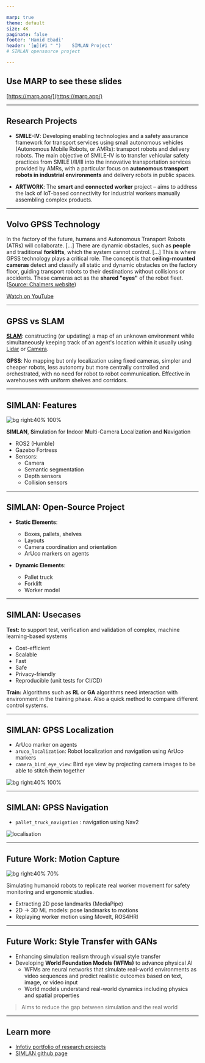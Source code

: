 ```yaml
---

marp: true
theme: default
size: 4K
paginate: false
footer: 'Hamid Ebadi'
header: '[▣](#1 " ")    SIMLAN Project'
# SIMLAN opensource project

---
```


## Use MARP to see these slides

[https://marp.app/](https://marp.app/)

---

## Research Projects

- **SMILE-IV**: Developing enabling technologies and a safety assurance framework for transport services using small autonomous vehicles (Autonomous Mobile Robots, or AMRs): transport robots and delivery robots. The main objective of SMILE-IV is to transfer vehicular safety practices from SMILE I/II/III into the innovative transportation services provided by AMRs, with a particular focus on **autonomous transport robots in industrial environments** and delivery robots in public spaces.

- **ARTWORK**: The **smart** and **connected worker** project – aims to address the lack of IoT-based connectivity for industrial workers manually assembling complex products.

---

## Volvo GPSS Technology

In the factory of the future, humans and Autonomous Transport Robots (ATRs) will collaborate. \[...\] There are dynamic obstacles, such as **people** and traditional **forklifts**, which the system cannot control. \[...\] This is where GPSS technology plays a critical role. The concept is that **ceiling-mounted cameras** detect and classify all static and dynamic obstacles on the factory floor, guiding transport robots to their destinations without collisions or accidents. These cameras act as the **shared "eyes"** of the robot fleet.
([Source: Chalmers website](https://www.chalmers.se/en/current/news/e2-in-the-factory-of-the-future-humans-and-robots-work-together-on-equal-terms/))

[Watch on YouTube](https://www.youtube.com/watch?v=DA7lKiCdkCc)

---

## GPSS vs SLAM
[**SLAM**](https://en.wikipedia.org/wiki/Simultaneous_localization_and_mapping): constructing (or updating) a map of an unknown environment while simultaneously keeping track of an agent's location within it usually using  [Lidar](https://www.youtube.com/watch?v=ZAESH7bu3IY) or [Camera](https://youtu.be/9cPqbtiGWKM?feature=shared&t=16).


**GPSS**: No mapping but only localization using fixed cameras, simpler and cheaper robots, less autonomy but more centrally controlled and orchestrated, with no need for robot to robot communication. Effective in warehouses with uniform shelves and corridors.

---

## SIMLAN: Features

![bg right:40% 100%](resources/volvo.png)

**SIMLAN**, **S**imulation for **I**ndoor **M**ulti-Camera **L**ocalization and **N**avigation

- ROS2 (Humble)
- Gazebo Fortress
- Sensors:
  - Camera
  - Semantic segmentation
  - Depth sensors
  - Collision sensors

---

## SIMLAN: Open-Source Project

- **Static Elements**:

  - Boxes, pallets, shelves
  - Layouts
  - Camera coordination and orientation
  - ArUco markers on agents

- **Dynamic Elements**:

  - Pallet truck
  - Forklift
  - Worker model

---

## SIMLAN: Usecases

**Test:** to support test, verification and validation of complex, machine learning-based systems

- Cost-efficient
- Scalable
- Fast
- Safe
- Privacy-friendly
- Reproducible (unit tests for CI/CD)

**Train:** Algorithms such as **RL**  or **GA** algorithms need interaction with environment in the training phase. Also a quick method to compare different control systems.

---

## SIMLAN: GPSS Localization

- ArUco marker on agents
- `aruco_localization`: Robot localization and navigation using ArUco markers
- `camera_bird_eye_view`: Bird eye view by projecting camera images to be able to stitch them together

![bg right:40% 100%](resources/stitch.png)

---

## SIMLAN:  GPSS Navigation

- `pallet_truck_navigation` : navigation using Nav2

![localisation](resources/aruco_localisation.png)

---

## Future Work: Motion Capture
![bg right:40% 70%](resources/pose_landmarks_index.png)

Simulating humanoid robots to replicate real worker movement for safety monitoring and ergonomic studies.

- Extracting 2D pose landmarks (MediaPipe)
- 2D → 3D ML models: pose landmarks to motions
- Replaying worker motion using MoveIt, ROS4HRI

---

## Future Work: Style Transfer with GANs

- Enhancing simulation realism through visual style transfer
- Developing **World Foundation Models (WFMs)** to advance physical AI
  - WFMs are neural networks that simulate real-world environments as video sequences and predict realistic outcomes based on text, image, or video input
  - World models understand real-world dynamics including physics and spatial properties

> Aims to reduce the gap between simulation and the real world

---

## Learn more

- [Infotiv portfolio of research projects](https://infotiv-research.github.io/)
- [SIMLAN github page](https://github.com/infotiv-research/SIMLAN)
